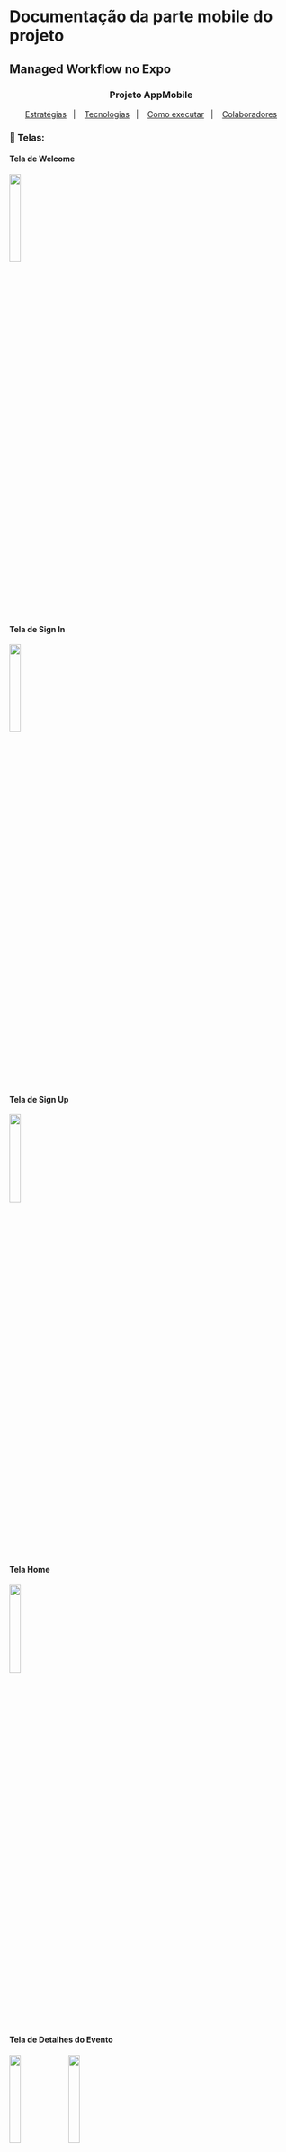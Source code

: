 # Documentação da parte mobile do projeto

## Managed Workflow no Expo

<h3 align="center">Projeto AppMobile</h3>
<p align="center">
  <a href="#-projeto">Estratégias</a>&nbsp;&nbsp;&nbsp;|&nbsp;&nbsp;&nbsp;
  <a href="#-tecnologias">Tecnologias</a>&nbsp;&nbsp;&nbsp;|&nbsp;&nbsp;&nbsp;
  <a href="#-como-executar">Como executar</a>&nbsp;&nbsp;&nbsp;|&nbsp;&nbsp;&nbsp;
  <a href="#-colaborador">Colaboradores</a>
</p>

### 📱 Telas:



#### Tela de Welcome

<img src="https://github.com/c3-disciplina-pd/2023_1-desenvolvimento-do-projeto-gestao-de-eventos/assets/71337932/ad4eb0f4-0561-40a6-9683-f8b880f3502a" width=20% padding-right:800px>

#### Tela de Sign In

<img src="https://github.com/c3-disciplina-pd/2023_1-desenvolvimento-do-projeto-gestao-de-eventos/assets/71337932/d7d75257-d98a-4952-a808-85c5625632af" width=20% >

#### Tela de Sign Up

<img src="https://github.com/c3-disciplina-pd/2023_1-desenvolvimento-do-projeto-gestao-de-eventos/assets/71337932/f47b43ff-699f-46b3-b2ec-a096ea40838b" width=20%>

#### Tela Home

<img src="https://github.com/c3-disciplina-pd/2023_1-desenvolvimento-do-projeto-gestao-de-eventos/assets/71337932/37b9c52e-df1c-4996-9560-17ff4f59f4ed" width=20%>

#### Tela de Detalhes do Evento

<img src="https://github.com/c3-disciplina-pd/2023_1-desenvolvimento-do-projeto-gestao-de-eventos/assets/71337932/0c133d50-cab0-4253-9de5-fbfbba3be91e" width=20%>
<img src="https://github.com/c3-disciplina-pd/2023_1-desenvolvimento-do-projeto-gestao-de-eventos/assets/71337932/c8c26d8e-c779-4446-83d2-fe3023961970" width=20%>

#### Tela de Perfil

<img src="https://github.com/c3-disciplina-pd/2023_1-desenvolvimento-do-projeto-gestao-de-eventos/assets/71337932/58a71418-e9dc-4b65-aa7b-be95b73fddb7" width=20%>

#### Tela de Edição do Perfil

<img src="https://github.com/c3-disciplina-pd/2023_1-desenvolvimento-do-projeto-gestao-de-eventos/assets/71337932/f7e5866e-b61a-4ea7-9ebb-31c1d586aac8" width=20%>

#### Tela de Criação do Evento

<img src="https://github.com/c3-disciplina-pd/2023_1-desenvolvimento-do-projeto-gestao-de-eventos/assets/71337932/0198a1c5-2d76-4fad-8b97-052d84837c43"
 width=20%>
 <img src="https://github.com/c3-disciplina-pd/2023_1-desenvolvimento-do-projeto-gestao-de-eventos/assets/71337932/254f4a32-f79c-4696-8bb0-3717fdd78381"
 width=20%>
 
 #### Tela Sistem

  <img src="https://github.com/c3-disciplina-pd/2023_1-desenvolvimento-do-projeto-gestao-de-eventos/assets/71337932/4f2995fa-58e3-4733-b8a9-ee84365271e5"
 width=20%>


## 📱 Projeto - Mobile

O Events Management consiste em um projeto de manuseamento de eventos, tais como: Criar eventos, anunciar, permitir que as pessoas possam se inscrever em eventos que sejam do seu interesse e diversas outras funcionalidades.




### ✨ Tecnologias


- [react-native](https://reactnative.dev/)
- [typescript](https://www.typescriptlang.org/)
- [styled-components](https://styled-components.com/)
- [babel-plugin-module-resolver](https://github.com/tleunen/babel-plugin-module-resolver/blob/master/DOCS.md)
- [phosporicons](https://phosphoricons.com/)
- [react-navigation](https://reactnavigation.org/)
- [react-hook-form](https://react-hook-form.com/)
- [AsyncStorage](https://reactnative.dev/docs/asyncstorage)
- [Expo ImagePicker](https://docs.expo.dev/versions/latest/sdk/imagepicker/)
- [Expo VectorIcons](https://github.com/expo/vector-icons)
- [Expo SecureStore](https://docs.expo.dev/versions/latest/sdk/securestore/)
- [Expo Clipboard](https://docs.expo.dev/versions/latest/sdk/clipboard/)

### 🚀 Como Executar:

1. Baixar o [Node.js](https://nodejs.org/en/) e o [expo](https://expo.dev/) na máquina
2. Além disso, baixar o [git](https://git-scm.com/) para a sua máquina e conectar com seu github.
3. Clonar o repositório `git clone`
4. Utilizar `cd` para ir para a pasta do AppMobile no terminal do VSCode
5. Usar `npm install` para baixar as dependências
6. Por fim, rodar `expo start` no terminal do VSCode para rodar o app no seu dispositivo
7. Alem disso utilizar `cd` para ir para a pasta image-backend-master no terminal do VSCode
   obs1: essa pasta esta encaregada de salvar as imagens baixadas para a criação de novos eventos
8. Por fim rodar `nodemon index.js` no terminal do VSCode

obs2: não esquecer de execuntar junto o back-end.



<br>

## 🚀 Como executar

- Clone o repositório
- Instale o [Node.js + NPM](https://nodejs.org/en/download/)
- Rode o comando `npm install` no terminal para adicionar todas as dependencias
- Inicie o servidor com `npm run dev` no terminal

Agora você pode acessar [`localhost:3000`](http://localhost:3000) no seu navegador ou o link que o VITE sugerir.

<br>

---
<h3 align="center">Explicação das pastas do Mobile</h3>



<h4>📂 assets</h4>
<p>Dentro dessa pasta nós temos todos os utilitários da nossa aplicação, tais como:</p>
<ul>
 <li>images (Todas as imagens estáticas usadas no nosso Mobile)</li>
 <li>schemas (Pasta que contém os schemas de validação de todos os formulários presentes na aplicação)</li>
</ul>

<h4>📂 configs</h4>
<p>Dentro dessa pasta nós temos todos as coisas mais importantes da nossa aplicação que fazem o auxilio na integração entre o Mobile e Backend, tais como:</p>
<ul>
 <li>hooks (O React tem a possibilidade de criar custom hooks, que básiamente são hooks feitos pelo desenvolvedor, nessa pasta nós temos os hooks que vão auxiliar na nossa requisição de dados de maneira bem peformática)</li>
 <li>requests (Antes de usarmos os hooks, precisamos criar as funções para cada requisição especifica com o auxílio do nosso querido Axios, todas as requisições da plataforma estão presentes nessa pasta)</li>
 <li>types (Já que estamos usando o TypeScript, temos que ter as tipagens adequeadas e corretas para cada coisa da nossa aplicação, nessa pasta contém as tipagens que mais são utilizadas pela aplicação)</li>
</ul>

<h4>📂 screens</h4>
<p>Dentro dessa pasta nós temos todas as telas que existem atualmente na nossa aplicação que são: </p>
<ul>
  <li>Perfil (Tela de visualização dos dados cadastrados do  usuário)</li>
  <li>Edit (Tela de configurações do usuário, para alterar suas informações pessoais)</li>
  <li>CreateEvent (Tela que o Admin pode criar eventos para serem exibidos na plataforma)</li>
  <li>EventDetails (Tela que mostra os detalhes de um evento especifico da plataforma)</li>
  <li>LoginPage (Tela de Login, para que o usuário possa ter acesso a aplicação)</li>
  <li>RegisterPage (Tela de registro, para a pessoa se cadastrar e tornar-se um usuário da aplicação)</li>
  <li>Welcome (Tela inicial do app)</li>
  <li>Sistem (Tela responsavel para fazer logout ou guiar para a tela de Edit)</li>
</ul>

<h4>📂 routes</h4>
<p>Dentro dessa pasta nós temos temos o sistema de roteamento completo da nossa aplicação, para a versão mobile foi criado dois tipos de  rotas, uma para rotas autenticação de usuario(auth.routes) e outra para usuarios autenticados(app.routes):</p>
<br>
<p>Rotas de autenticação</p>
<ul>
  <li>Welcome</li>
  <li>LoginPage</li>
  <li>RegisterPage</li>
</ul>
<br>
<p>Rotas autenticadas</p>
<ul>
  <li>Home</li>
  <li>CreateEvent</li>
  <li>Perfil</li>
  <li>Sistem</li>
  <li>Edit</li>
  <li> EventDetails</li>
</ul>

<h4>📂 services</h4>
<p>Para finalizar, dentro dessa pasta temos a conexão com a nossa api criada pelo backend, utilizamos o axios e passamos a url da api para podermos ter acesso aos dados dela, com isso, conseguimos fazer todas as manipulações de dados que precisarmos na parte do Mobile.</p>

---

<br>

### 👥 Colaboradores

#### Nome: Henrique Lira da Silva

- Registro do Aluno (RA): 00000004287
- GitHub: [HenriqueLira](https://github.com/gareky1)

#### Nome: Djalma Henrique Silva Lima

- Registro do Aluno (RA): 00000003109
- GitHub: [djalmahenry](https://github.com/djalmahenry)

#### Nome: Ronny Lima Ribeiro da Silva

- Registro do Aluno (RA): 00000009775
- GitHub: [ronnylrsd](https://github.com/ronnylrsd)
